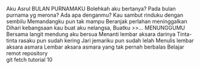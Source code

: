 Aku Asrul
    BULAN PURNAMAKU
Bolehkah aku bertanya?
Pada bulan purnama yg merona?
Ada apa denganmu?
Kau sambut rinduku dengan sembilu
Memandangku pun tak mampu
Beranjak perlahan meninggalkan
Dihari kebangsaan kau buat aku nelangsa,
Buatku >>...
      MENUNGGUMU
Bersama langit mendung aku bersua
Menanti lembar aksara darinya
Tinta-tinta rasaku pun sudah kering
Jari jemariku pun sudah lelah
Menulis lembar aksara asmara
Lembar aksara asmara yang tak pernah berbalas 
Belajar remot repository    
 git fetch tutorial 10 
